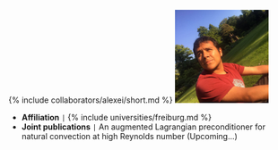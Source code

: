 {% include collaborators/alexei/short.md %}
<img src="/assets/img/collaborators/alexei.jpeg" alt="Alexei Gazca" width="167" />
- **Affiliation** <code>&#124;</code> {% include universities/freiburg.md %}
- **Joint publications** <code>&#124;</code> An augmented Lagrangian preconditioner for natural convection at high Reynolds number (Upcoming\.\.\.)